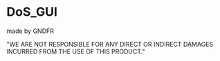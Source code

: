 # DoS_GUI

made by GNDFR

"WE ARE NOT RESPONSIBLE FOR ANY DIRECT OR INDIRECT DAMAGES INCURRED FROM THE USE OF THIS PRODUCT."
